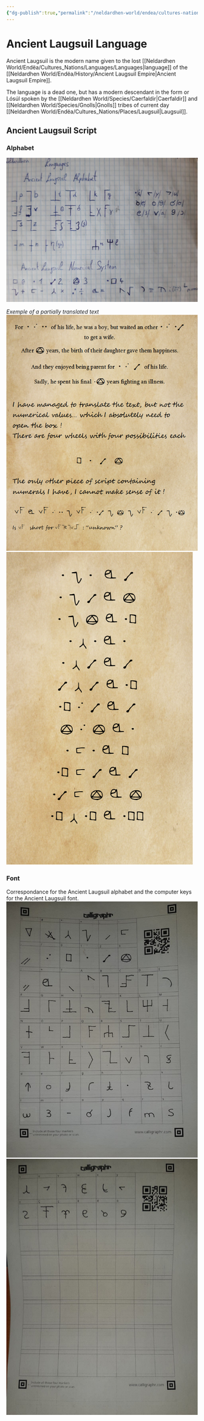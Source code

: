 ```yaml
---
{"dg-publish":true,"permalink":"/neldardhen-world/endea/cultures-nations/languages/ancient-laugsuil-language/"}
---
```


# Ancient Laugsuil Language
Ancient Laugsuil is the modern name given to the lost [[Neldardhen World/Endëa/Cultures_Nations/Languages/Languages\|language]] of the [[Neldardhen World/Endëa/History/Ancient Laugsuil Empire\|Ancient Laugsuil Empire]].

The language is a dead one, but has a modern descendant in the form or Lósúl spoken by the [[Neldardhen World/Species/Caerfaldir\|Caerfaldir]] and [[Neldardhen World/Species/Gnolls\|Gnolls]] tribes of current day [[Neldardhen World/Endëa/Cultures_Nations/Places/Laugsuil\|Laugsuil]].
## Ancient Laugsuil Script

### Alphabet

![ancient_laugsuil_alphabet.jpg|500](/img/user/Images/Scripts/ancient_laugsuil_alphabet.jpg)

*Exemple of a partially translated text* 
![Page1.png|300](/img/user/Images/Scripts/Page1.png) ![Page2.png|220](/img/user/Images/Scripts/Page2.png)
### Font 
Correspondance for the Ancient Laugsuil alphabet and the computer keys for the Ancient Laugsuil font.
![laugsuil-script1.jpg|200](/img/user/Images/Scripts/laugsuil-script1.jpg) ![laugsuil-script2.jpg|200](/img/user/Images/Scripts/laugsuil-script2.jpg)
